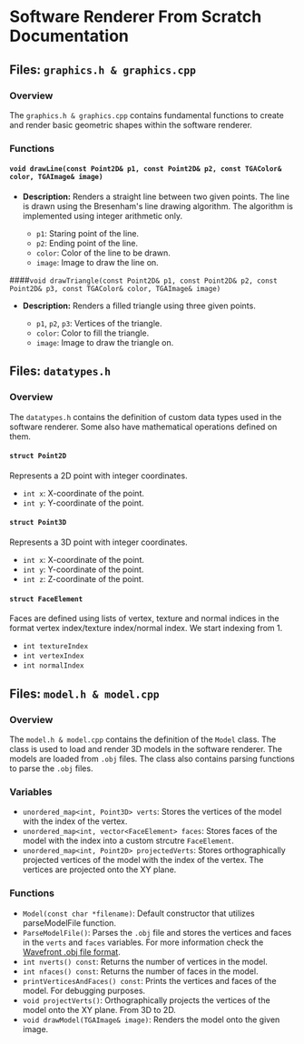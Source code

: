 # Software Renderer From Scratch Documentation

## Files: `graphics.h & graphics.cpp`

### Overview

The `graphics.h & graphics.cpp` contains fundamental functions to create and render basic geometric shapes within the software renderer.

### Functions

#### `void drawLine(const Point2D& p1, const Point2D& p2, const TGAColor& color, TGAImage& image)`

- **Description:** Renders a straight line between two given points. The line is drawn using the Bresenham's line drawing algorithm. The algorithm is implemented using integer arithmetic only.
  
  - `p1`: Staring point of the line.
  - `p2`: Ending point of the line.
  - `color`: Color of the line to be drawn.
  - `image`: Image to draw the line on.

####`void drawTriangle(const Point2D& p1, const Point2D& p2, const Point2D& p3, const TGAColor& color, TGAImage& image)`

- **Description:** Renders a filled triangle using three given points.
  
  - `p1`, `p2`, `p3`: Vertices of the triangle.
  - `color`: Color to fill the triangle.
  - `image`: Image to draw the triangle on.

## Files: `datatypes.h`

### Overview

The `datatypes.h` contains the definition of custom data types used in the software renderer. Some also have mathematical operations defined on them.

#### `struct Point2D`
Represents a 2D point with integer coordinates.

- `int x`: X-coordinate of the point.
- `int y`: Y-coordinate of the point.

#### `struct Point3D`
Represents a 3D point with integer coordinates.

- `int x`: X-coordinate of the point.
- `int y`: Y-coordinate of the point.
- `int z`: Z-coordinate of the point.

#### `struct FaceElement`
Faces are defined using lists of vertex, texture and normal indices in the format vertex index/texture index/normal index. We start indexing from 1.

- `int textureIndex`
- `int vertexIndex`
- `int normalIndex`


## Files: `model.h & model.cpp`

### Overview

The `model.h & model.cpp` contains the definition of the `Model` class. The class is used to load and render 3D models in the software renderer. The models are loaded from `.obj` files. The class also contains parsing functions to parse the `.obj` files. 

### Variables
- `unordered_map<int, Point3D> verts`: Stores the vertices of the model with the index of the vertex.
- `unordered_map<int, vector<FaceElement> faces`: Stores faces of the model with the index into a custom strcutre `FaceElement`.
- `unordered_map<int, Point2D> projectedVerts`: Stores orthographically projected vertices of the model with the index of the vertex. The vertices are projected onto the XY plane.

### Functions
- `Model(const char *filename)`: Default constructor that utilizes parseModelFile function.
- `ParseModelFile()`: Parses the `.obj` file and stores the vertices and faces in the `verts` and `faces` variables. For more information check the [Wavefront .obj file format](https://en.wikipedia.org/wiki/Wavefront_.obj_file).
- `int nverts() const`: Returns the number of vertices in the model.
- `int nfaces() const`: Returns the number of faces in the model.
- `printVerticesAndFaces() const`: Prints the vertices and faces of the model. For debugging purposes.
- `void projectVerts()`: Orthographically projects the vertices of the model onto the XY plane. From 3D to 2D.
- `void drawModel(TGAImage& image)`: Renders the model onto the given image.
